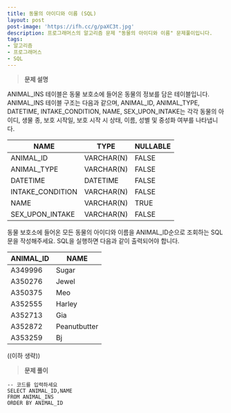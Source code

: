 ```yaml
---
title: 동물의 아이디와 이름 (SQL)
layout: post
post-image: 'https://ifh.cc/g/paXC3t.jpg'
description: 프로그래머스의 알고리즘 문제 "동물의 아이디와 이름" 문제풀이입니다.
tags:
- 알고리즘
- 프로그래머스
- SQL
---
```



>**문제 설명**

ANIMAL_INS 테이블은 동물 보호소에 들어온 동물의 정보를 담은 테이블입니다. ANIMAL_INS 테이블 구조는 다음과 같으며, ANIMAL_ID, ANIMAL_TYPE, DATETIME, INTAKE_CONDITION, NAME, SEX_UPON_INTAKE는 각각 동물의 아이디, 생물 종, 보호 시작일, 보호 시작 시 상태, 이름, 성별 및 중성화 여부를 나타냅니다.

| NAME | TYPE | NULLABLE |
|--|--|--|
| ANIMAL_ID | VARCHAR(N) | FALSE |
| ANIMAL_TYPE | VARCHAR(N) | FALSE |
| DATETIME | DATETIME | FALSE |
| INTAKE_CONDITION | VARCHAR(N) | FALSE |
| NAME | VARCHAR(N) | TRUE |
| SEX_UPON_INTAKE | VARCHAR(N) | FALSE |

동물 보호소에 들어온 모든 동물의 아이디와 이름을 ANIMAL_ID순으로 조회하는 SQL문을 작성해주세요. SQL을 실행하면 다음과 같이 출력되어야 합니다.

| ANIMAL_ID | NAME |
|--|--|
| A349996 | Sugar |
| A350276 | Jewel |
| A350375 | Meo |
| A352555 | Harley |
| A352713 | Gia |
| A352872 | Peanutbutter |
| A353259 | Bj |

((이하 생략))

>**문제 풀이**

	-- 코드를 입력하세요
	SELECT ANIMAL_ID,NAME
	FROM ANIMAL_INS
	ORDER BY ANIMAL_ID


